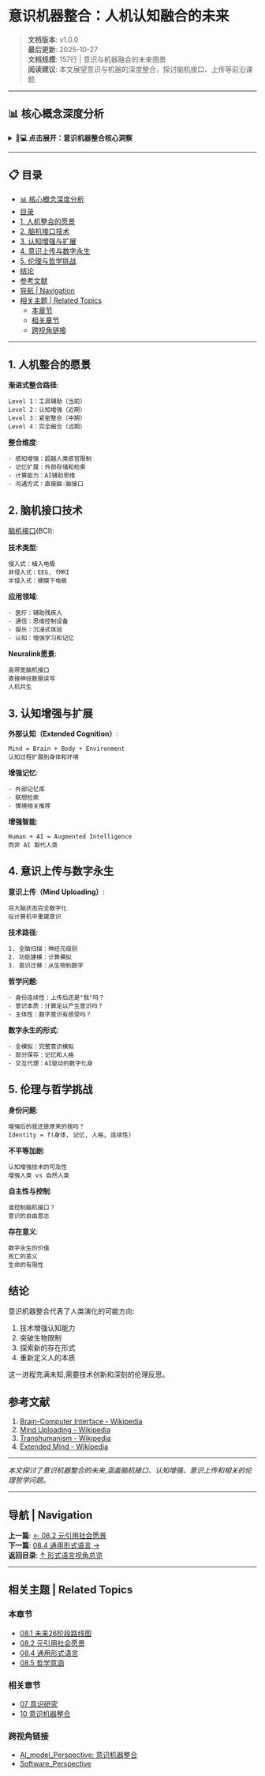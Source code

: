 # 意识机器整合：人机认知融合的未来

> **文档版本**: v1.0.0  
> **最后更新**: 2025-10-27  
> **文档规模**: 157行 | 意识与机器融合的未来图景  
> **阅读建议**: 本文展望意识与机器的深度整合，探讨脑机接口、上传等前沿课题

---

## 📊 核心概念深度分析

<details>
<summary><b>🧠💻 点击展开：意识机器整合核心洞察</b></summary>

**终极洞察**: 人机认知融合：从工具辅助到完全融合的四级路径。Level 1（当前）：外部工具（手机/电脑）。Level 2（近期）：脑机接口BCI（Neuralink）：①侵入式（电极植入）②非侵入式（EEG/fMRI）③应用：运动控制、感官替代、记忆增强。Level 3（中期）：紧密整合：①神经增强：直接记忆存取、认知加速②情感共鸣：情绪同步、共情增强③知识共享：意识网络、集体智能。Level 4（远期）：完全融合：①意识上传（Mind Uploading）：神经扫描→数字化→模拟②数字永生：意识在虚拟环境中持续③后人类（Posthuman）：超越生物限制。哲学挑战：①身份延续：上传后还是"我"吗？②意识基质：硅基能产生意识？③伦理权利：数字意识的地位？④平等问题：增强鸿沟、技术特权。关键：技术可行性≠伦理合理性。未来：增强人类vs自然人类的共存？

</details>

---

## 📋 目录

- [📊 核心概念深度分析](#核心概念深度分析)
- [目录](#目录)
- [1. 人机整合的愿景](#1-人机整合的愿景)
- [2. 脑机接口技术](#2-脑机接口技术)
- [3. 认知增强与扩展](#3-认知增强与扩展)
- [4. 意识上传与数字永生](#4-意识上传与数字永生)
- [5. 伦理与哲学挑战](#5-伦理与哲学挑战)
- [结论](#结论)
- [参考文献](#参考文献)
- [导航 | Navigation](#导航-navigation)
- [相关主题 | Related Topics](#相关主题-related-topics)
  - [本章节](#本章节)
  - [相关章节](#相关章节)
  - [跨视角链接](#跨视角链接)

---

## 1. 人机整合的愿景

**渐进式整合路径**:
```
Level 1：工具辅助（当前）
Level 2：认知增强（近期）
Level 3：紧密整合（中期）
Level 4：完全融合（远期）
```

**整合维度**:
```
- 感知增强：超越人类感官限制
- 记忆扩展：外部存储和检索
- 计算能力：AI辅助思维
- 沟通方式：直接脑-脑接口
```

## 2. 脑机接口技术

[脑机接口](https://en.wikipedia.org/wiki/Brain%E2%80%93computer_interface)(BCI):

**技术类型**:
```
侵入式：植入电极
非侵入式：EEG, fMRI
半侵入式：硬膜下电极
```

**应用领域**:
```
- 医疗：辅助残疾人
- 通信：思维控制设备
- 娱乐：沉浸式体验
- 认知：增强学习和记忆
```

**Neuralink愿景**:
```
高带宽脑机接口
直接神经数据读写
人机共生
```

## 3. 认知增强与扩展

**外部认知（Extended Cognition）**:
```
Mind = Brain + Body + Environment
认知过程扩展到身体和环境
```

**增强记忆**:
```
- 外部记忆库
- 联想检索
- 情境相关推荐
```

**增强智能**:
```
Human + AI = Augmented Intelligence
而非 AI 取代人类
```

## 4. 意识上传与数字永生

**意识上传（Mind Uploading）**:
```
将大脑状态完全数字化
在计算机中重建意识
```

**技术路径**:
```
1. 全脑扫描：神经元级别
2. 功能建模：计算模拟
3. 意识迁移：从生物到数字
```

**哲学问题**:
```
- 身份连续性：上传后还是"我"吗？
- 意识本质：计算足以产生意识吗？
- 主体性：数字意识有感受吗？
```

**数字永生的形式**:
```
- 全模拟：完整意识模拟
- 部分保存：记忆和人格
- 交互代理：AI驱动的数字化身
```

## 5. 伦理与哲学挑战

**身份问题**:
```
增强后的我还是原来的我吗？
Identity = f(身体, 记忆, 人格, 连续性)
```

**不平等加剧**:
```
认知增强技术的可及性
增强人类 vs 自然人类
```

**自主性与控制**:
```
谁控制脑机接口？
意识的自由意志
```

**存在意义**:
```
数字永生的价值
死亡的意义
生命的有限性
```

## 结论

意识机器整合代表了人类演化的可能方向:
1. 技术增强认知能力
2. 突破生物限制
3. 探索新的存在形式
4. 重新定义人的本质

这一进程充满未知,需要技术创新和深刻的伦理反思。

## 参考文献

1. [Brain-Computer Interface - Wikipedia](https://en.wikipedia.org/wiki/Brain%E2%80%93computer_interface)
2. [Mind Uploading - Wikipedia](https://en.wikipedia.org/wiki/Mind_uploading)
3. [Transhumanism - Wikipedia](https://en.wikipedia.org/wiki/Transhumanism)
4. [Extended Mind - Wikipedia](https://en.wikipedia.org/wiki/Extended_mind_thesis)

---

*本文探讨了意识机器整合的未来,涵盖脑机接口、认知增强、意识上传和相关的伦理哲学问题。*

---

## 导航 | Navigation

**上一篇**: [← 08.2 元引用社会愿景](./08.2_Meta_Quote_Society_Vision.md)  
**下一篇**: [08.4 通用形式语言 →](./08.4_Universal_Formal_Language.md)  
**返回目录**: [↑ 形式语言视角总览](../README.md)

---

## 相关主题 | Related Topics

### 本章节
- [08.1 未来26阶段路线图](./08.1_Next_26_Stages_Roadmap.md)
- [08.2 元引用社会愿景](./08.2_Meta_Quote_Society_Vision.md)
- [08.4 通用形式语言](./08.4_Universal_Formal_Language.md)
- [08.5 哲学意涵](./08.5_Philosophical_Implications.md)

### 相关章节
- [07 意识研究](../07_Consciousness_Studies/07.1_Qualia_Formal_Representation.md)
- [10 意识机器整合](../10_Consciousness_Machine_Integration/10.1_Human_Computer_Cognitive_Fusion.md)

### 跨视角链接
- [AI_model_Perspective: 意识机器整合](../../AI_model_Perspective/10_Future_Directions/10.4_AI_Consciousness_Research.md)
- [Software_Perspective](../../Software_Perspective/README.md)

